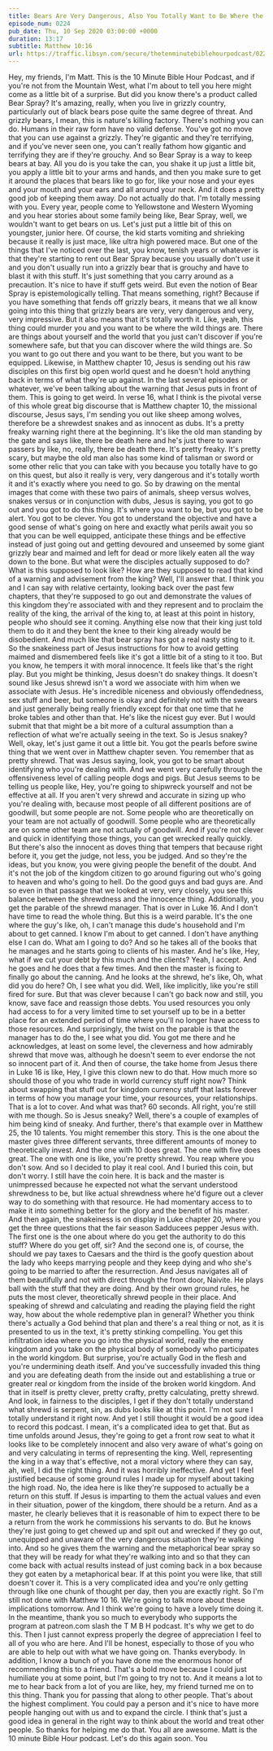 ```yaml
---
title: Bears Are Very Dangerous, Also You Totally Want to Be Where the Bears Are
episode_num: 0224
pub_date: Thu, 10 Sep 2020 03:00:00 +0000
duration: 13:17
subtitle: Matthew 10:16
url: https://traffic.libsyn.com/secure/thetenminutebiblehourpodcast/0224_-_Bears_Are_Very_Dangerous_Also_You_Totally_Want_to_Be_Where_the_Bears_Are.mp3
---
```


 Hey, my friends, I'm Matt. This is the 10 Minute Bible Hour Podcast, and if you're not from the Mountain West, what I'm about to tell you here might come as a little bit of a surprise. But did you know there's a product called Bear Spray? It's amazing, really, when you live in grizzly country, particularly out of black bears pose quite the same degree of threat. And grizzly bears, I mean, this is nature's killing factory. There's nothing you can do. Humans in their raw form have no valid defense. You've got no move that you can use against a grizzly. They're gigantic and they're terrifying, and if you've never seen one, you can't really fathom how gigantic and terrifying they are if they're grouchy. And so Bear Spray is a way to keep bears at bay. All you do is you take the can, you shake it up just a little bit, you apply a little bit to your arms and hands, and then you make sure to get it around the places that bears like to go for, like your nose and your eyes and your mouth and your ears and all around your neck. And it does a pretty good job of keeping them away. Do not actually do that. I'm totally messing with you. Every year, people come to Yellowstone and Western Wyoming and you hear stories about some family being like, Bear Spray, well, we wouldn't want to get bears on us. Let's just put a little bit of this on youngster, junior here. Of course, the kid starts vomiting and shrieking because it really is just mace, like ultra high powered mace. But one of the things that I've noticed over the last, you know, tenish years or whatever is that they're starting to rent out Bear Spray because you usually don't use it and you don't usually run into a grizzly bear that is grouchy and have to blast it with this stuff. It's just something that you carry around as a precaution. It's nice to have if stuff gets weird. But even the notion of Bear Spray is epistemologically telling. That means something, right? Because if you have something that fends off grizzly bears, it means that we all know going into this thing that grizzly bears are very, very dangerous and very, very impressive. But it also means that it's totally worth it. Like, yeah, this thing could murder you and you want to be where the wild things are. There are things about yourself and the world that you just can't discover if you're somewhere safe, but that you can discover where the wild things are. So you want to go out there and you want to be there, but you want to be equipped. Likewise, in Matthew chapter 10, Jesus is sending out his raw disciples on this first big open world quest and he doesn't hold anything back in terms of what they're up against. In the last several episodes or whatever, we've been talking about the warning that Jesus puts in front of them. This is going to get weird. In verse 16, what I think is the pivotal verse of this whole great big discourse that is Matthew chapter 10, the missional discourse, Jesus says, I'm sending you out like sheep among wolves, therefore be a shrewdest snakes and as innocent as dubs. It's a pretty freaky warning right there at the beginning. It's like the old man standing by the gate and says like, there be death here and he's just there to warn passers by like, no, really, there be death there. It's pretty freaky. It's pretty scary, but maybe the old man also has some kind of talisman or sword or some other relic that you can take with you because you totally have to go on this quest, but also it really is very, very dangerous and it's totally worth it and it's exactly where you need to go. So by drawing on the mental images that come with these two pairs of animals, sheep versus wolves, snakes versus or in conjunction with dubs, Jesus is saying, you got to go out and you got to do this thing. It's where you want to be, but you got to be alert. You got to be clever. You got to understand the objective and have a good sense of what's going on here and exactly what perils await you so that you can be well equipped, anticipate these things and be effective instead of just going out and getting devoured and unseemed by some giant grizzly bear and maimed and left for dead or more likely eaten all the way down to the bone. But what were the disciples actually supposed to do? What is this supposed to look like? How are they supposed to read that kind of a warning and advisement from the king? Well, I'll answer that. I think you and I can say with relative certainty, looking back over the past few chapters, that they're supposed to go out and demonstrate the values of this kingdom they're associated with and they represent and to proclaim the reality of the king, the arrival of the king to, at least at this point in history, people who should see it coming. Anything else now that their king just told them to do it and they bent the knee to their king already would be disobedient. And much like that bear spray has got a real nasty sting to it. So the snakeiness part of Jesus instructions for how to avoid getting maimed and dismembered feels like it's got a little bit of a sting to it too. But you know, he tempers it with moral innocence. It feels like that's the right play. But you might be thinking, Jesus doesn't do snakey things. It doesn't sound like Jesus shrewd isn't a word we associate with him when we associate with Jesus. He's incredible niceness and obviously offendedness, sex stuff and beer, but someone is okay and definitely not with the swears and just generally being really friendly except for that one time that he broke tables and other than that. He's like the nicest guy ever. But I would submit that that might be a bit more of a cultural assumption than a reflection of what we're actually seeing in the text. So is Jesus snakey? Well, okay, let's just game it out a little bit. You got the pearls before swine thing that we went over in Matthew chapter seven. You remember that as pretty shrewd. That was Jesus saying, look, you got to be smart about identifying who you're dealing with. And we went very carefully through the offensiveness level of calling people dogs and pigs. But Jesus seems to be telling us people like, Hey, you're going to shipwreck yourself and not be effective at all. If you aren't very shrewd and accurate in sizing up who you're dealing with, because most people of all different positions are of goodwill, but some people are not. Some people who are theoretically on your team are not actually of goodwill. Some people who are theoretically are on some other team are not actually of goodwill. And if you're not clever and quick in identifying those things, you can get wrecked really quickly. But there's also the innocent as doves thing that tempers that because right before it, you get the judge, not less, you be judged. And so they're the ideas, but you know, you were giving people the benefit of the doubt. And it's not the job of the kingdom citizen to go around figuring out who's going to heaven and who's going to hell. Do the good guys and bad guys are. And so even in that passage that we looked at very, very closely, you see this balance between the shrewdness and the innocence thing. Additionally, you get the parable of the shrewd manager. That is over in Luke 16. And I don't have time to read the whole thing. But this is a weird parable. It's the one where the guy's like, oh, I can't manage this dude's household and I'm about to get canned. I know I'm about to get canned. I don't have anything else I can do. What am I going to do? And so he takes all of the books that he manages and he starts going to clients of his master. And he's like, Hey, what if we cut your debt by this much and the clients? Yeah, I accept. And he goes and he does that a few times. And then the master is fixing to finally go about the canning. And he looks at the shrewd, he's like, Oh, what did you do here? Oh, I see what you did. Well, like implicitly, like you're still fired for sure. But that was clever because I can't go back now and still, you know, save face and reassign those debts. You used resources you only had access to for a very limited time to set yourself up to be in a better place for an extended period of time where you'll no longer have access to those resources. And surprisingly, the twist on the parable is that the manager has to do the, I see what you did. You got me there and he acknowledges, at least on some level, the cleverness and how admirably shrewd that move was, although he doesn't seem to ever endorse the not so innocent part of it. And then of course, the take home from Jesus there in Luke 16 is like, Hey, I give this clown new to do that. How much more so should those of you who trade in world currency stuff right now? Think about swapping that stuff out for kingdom currency stuff that lasts forever in terms of how you manage your time, your resources, your relationships. That is a lot to cover. And what was that? 60 seconds. All right, you're still with me though. So is Jesus sneaky? Well, there's a couple of examples of him being kind of sneaky. And further, there's that example over in Matthew 25, the 10 talents. You might remember this story. This is the one about the master gives three different servants, three different amounts of money to theoretically invest. And the one with 10 does great. The one with five does great. The one with one is like, you're pretty shrewd. You reap where you don't sow. And so I decided to play it real cool. And I buried this coin, but don't worry. I still have the coin here. It is back and the master is unimpressed because he expected not what the servant understood shrewdness to be, but like actual shrewdness where he'd figure out a clever way to do something with that resource. He had momentary access to to make it into something better for the glory and the benefit of his master. And then again, the snakeiness is on display in Luke chapter 20, where you get the three questions that the fair season Sadducees pepper Jesus with. The first one is the one about where do you get the authority to do this stuff? Where do you get off, sir? And the second one is, of course, the should we pay taxes to Caesars and the third is the goofy question about the lady who keeps marrying people and they keep dying and who she's going to be married to after the resurrection. And Jesus navigates all of them beautifully and not with direct through the front door, Naivite. He plays ball with the stuff that they are doing. And by their own ground rules, he puts the most clever, theoretically shrewd people in their place. And speaking of shrewd and calculating and reading the playing field the right way, how about the whole redemptive plan in general? Whether you think there's actually a God behind that plan and there's a real thing or not, as it is presented to us in the text, it's pretty stinking compelling. You get this infiltration idea where you go into the physical world, really the enemy kingdom and you take on the physical body of somebody who participates in the world kingdom. But surprise, you're actually God in the flesh and you're undermining death itself. And you've successfully invaded this thing and you are defeating death from the inside out and establishing a true or greater real or kingdom from the inside of the broken world kingdom. And that in itself is pretty clever, pretty crafty, pretty calculating, pretty shrewd. And look, in fairness to the disciples, I get if they don't totally understand what shrewd is serpent, sin, as dubs looks like at this point. I'm not sure I totally understand it right now. And yet I still thought it would be a good idea to record this podcast. I mean, it's a complicated idea to get that. But as time unfolds around Jesus, they're going to get a front row seat to what it looks like to be completely innocent and also very aware of what's going on and very calculating in terms of representing the king. Well, representing the king in a way that's effective, not a moral victory where they can say, ah, well, I did the right thing. And it was horribly ineffective. And yet I feel justified because of some ground rules I made up for myself about taking the high road. No, the idea here is like they're supposed to actually be a return on this stuff. If Jesus is imparting to them the actual values and even in their situation, power of the kingdom, there should be a return. And as a master, he clearly believes that it is reasonable of him to expect there to be a return from the work he commissions his servants to do. But he knows they're just going to get chewed up and spit out and wrecked if they go out, unequipped and unaware of the very dangerous situation they're walking into. And so he gives them the warning and the metaphorical bear spray so that they will be ready for what they're walking into and so that they can come back with actual results instead of just coming back in a box because they got eaten by a metaphorical bear. If at this point you were like, that still doesn't cover it. This is a very complicated idea and you're only getting through like one chunk of thought per day, then you are exactly right. So I'm still not done with Matthew 10 16. We're going to talk more about these implications tomorrow. And I think we're going to have a lovely time doing it. In the meantime, thank you so much to everybody who supports the program at patreon.com slash the T M B H podcast. It's why we get to do this. Then I just cannot express properly the degree of appreciation I feel to all of you who are here. And I'll be honest, especially to those of you who are able to help out with what we have going on. Thanks everybody. In addition, I know a bunch of you have done me the enormous honor of recommending this to a friend. That's a bold move because I could just humiliate you at some point, but I'm going to try not to. And it means a lot to me to hear back from a lot of you are like, hey, my friend turned me on to this thing. Thank you for passing that along to other people. That's about the highest compliment. You could pay a person and it's nice to have more people hanging out with us and to expand the circle. I think that's just a good idea in general in the right way to think about the world and treat other people. So thanks for helping me do that. You all are awesome. Matt is the 10 minute Bible Hour podcast. Let's do this again soon. You